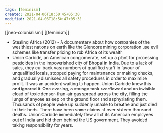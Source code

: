 ```yaml
---
tags: [feminism]
created: 2021-04-06T18:50:45+05:30
modified: 2021-04-06T18:50:47+05:30
---
```

[[neo-colonialism]]
[[feminism]]
- Stealing Africa (2012) - A documentary about how companies of the wealthiest nations on earth like the Glencore mining corporation use evil schemes like transfer pricing to rob Africa of its wealth
- Union Carbide, an American conglomerate, set up a plant for processing pesticides in the impoverished city of Bhopal in India. Due to a lack of sales, they cut back vast numbers of qualified staff in favour of unqualified locals, stopped paying for maintenance or making checks, and gradually dismissed all safety procedures in order to maximise profit. It was an accident waiting to happen. Union Carbide knew this and ignored it. One evening, a storage tank overflowed and an invisible cloud of toxic denser-than-air gas spread across the city, filling the lungs of anyone asleep on the ground floor and asphyxiating them. Thousands of people woke up suddenly unable to breathe and just died in their beds. There have been some claims of over sixteen thousand deaths. Union Carbide immediately flew all of its American employees out of India and hid them behind the US government. They avoided taking responsibility for years.